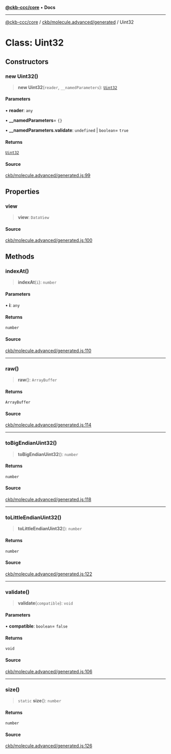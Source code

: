 [**@ckb-ccc/core**](README.md) • **Docs**

***

[@ckb-ccc/core](README.md) / [ckb/molecule.advanced/generated](ckb.molecule.advanced.generated.md) / Uint32

# Class: Uint32

## Constructors

### new Uint32()

> **new Uint32**(`reader`, `__namedParameters`): [`Uint32`](ckb.molecule.advanced.generated.Class.Uint32.md)

#### Parameters

• **reader**: `any`

• **\_\_namedParameters**= `{}`

• **\_\_namedParameters.validate**: `undefined` \| `boolean`= `true`

#### Returns

[`Uint32`](ckb.molecule.advanced.generated.Class.Uint32.md)

#### Source

[ckb/molecule.advanced/generated.js:99](https://github.com/SpectreMercury/ccc/blob/1b34760fdeb60ebebc0a7e641c12ef11dff1e7d0/packages/core/src/ckb/molecule.advanced/generated.js#L99)

## Properties

### view

> **view**: `DataView`

#### Source

[ckb/molecule.advanced/generated.js:100](https://github.com/SpectreMercury/ccc/blob/1b34760fdeb60ebebc0a7e641c12ef11dff1e7d0/packages/core/src/ckb/molecule.advanced/generated.js#L100)

## Methods

### indexAt()

> **indexAt**(`i`): `number`

#### Parameters

• **i**: `any`

#### Returns

`number`

#### Source

[ckb/molecule.advanced/generated.js:110](https://github.com/SpectreMercury/ccc/blob/1b34760fdeb60ebebc0a7e641c12ef11dff1e7d0/packages/core/src/ckb/molecule.advanced/generated.js#L110)

***

### raw()

> **raw**(): `ArrayBuffer`

#### Returns

`ArrayBuffer`

#### Source

[ckb/molecule.advanced/generated.js:114](https://github.com/SpectreMercury/ccc/blob/1b34760fdeb60ebebc0a7e641c12ef11dff1e7d0/packages/core/src/ckb/molecule.advanced/generated.js#L114)

***

### toBigEndianUint32()

> **toBigEndianUint32**(): `number`

#### Returns

`number`

#### Source

[ckb/molecule.advanced/generated.js:118](https://github.com/SpectreMercury/ccc/blob/1b34760fdeb60ebebc0a7e641c12ef11dff1e7d0/packages/core/src/ckb/molecule.advanced/generated.js#L118)

***

### toLittleEndianUint32()

> **toLittleEndianUint32**(): `number`

#### Returns

`number`

#### Source

[ckb/molecule.advanced/generated.js:122](https://github.com/SpectreMercury/ccc/blob/1b34760fdeb60ebebc0a7e641c12ef11dff1e7d0/packages/core/src/ckb/molecule.advanced/generated.js#L122)

***

### validate()

> **validate**(`compatible`): `void`

#### Parameters

• **compatible**: `boolean`= `false`

#### Returns

`void`

#### Source

[ckb/molecule.advanced/generated.js:106](https://github.com/SpectreMercury/ccc/blob/1b34760fdeb60ebebc0a7e641c12ef11dff1e7d0/packages/core/src/ckb/molecule.advanced/generated.js#L106)

***

### size()

> `static` **size**(): `number`

#### Returns

`number`

#### Source

[ckb/molecule.advanced/generated.js:126](https://github.com/SpectreMercury/ccc/blob/1b34760fdeb60ebebc0a7e641c12ef11dff1e7d0/packages/core/src/ckb/molecule.advanced/generated.js#L126)
